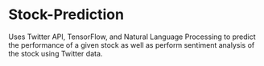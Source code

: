 # Stock-Prediction
Uses Twitter API, TensorFlow, and Natural Language Processing to predict the performance of a given stock as well as perform sentiment analysis of the stock using Twitter data.
